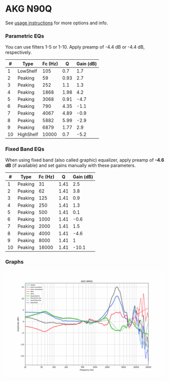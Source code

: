 # AKG N90Q
See [usage instructions](https://github.com/jaakkopasanen/AutoEq#usage) for more options and info.

### Parametric EQs
You can use filters 1-5 or 1-10. Apply preamp of -4.4 dB or -4.4 dB, respectively.

|   # | Type      |   Fc (Hz) |    Q |   Gain (dB) |
|-----|-----------|-----------|------|-------------|
|   1 | LowShelf  |       105 | 0.7  |         1.7 |
|   2 | Peaking   |        59 | 0.93 |         2.7 |
|   3 | Peaking   |       252 | 1.1  |         1.3 |
|   4 | Peaking   |      1868 | 1.98 |         4.2 |
|   5 | Peaking   |      3068 | 0.91 |        -4.7 |
|   6 | Peaking   |       790 | 4.35 |        -1.1 |
|   7 | Peaking   |      4067 | 4.89 |        -0.9 |
|   8 | Peaking   |      5882 | 5.99 |        -2.9 |
|   9 | Peaking   |      6879 | 1.77 |         2.9 |
|  10 | HighShelf |     10000 | 0.7  |        -5.2 |

### Fixed Band EQs
When using fixed band (also called graphic) equalizer, apply preamp of **-4.6 dB** (if available) and set gains manually with these parameters.

|   # | Type    |   Fc (Hz) |    Q |   Gain (dB) |
|-----|---------|-----------|------|-------------|
|   1 | Peaking |        31 | 1.41 |         2.5 |
|   2 | Peaking |        62 | 1.41 |         3.8 |
|   3 | Peaking |       125 | 1.41 |         0.9 |
|   4 | Peaking |       250 | 1.41 |         1.3 |
|   5 | Peaking |       500 | 1.41 |         0.1 |
|   6 | Peaking |      1000 | 1.41 |        -0.6 |
|   7 | Peaking |      2000 | 1.41 |         1.5 |
|   8 | Peaking |      4000 | 1.41 |        -4.6 |
|   9 | Peaking |      8000 | 1.41 |         1   |
|  10 | Peaking |     16000 | 1.41 |       -10.1 |

### Graphs
![](./AKG%20N90Q.png)
